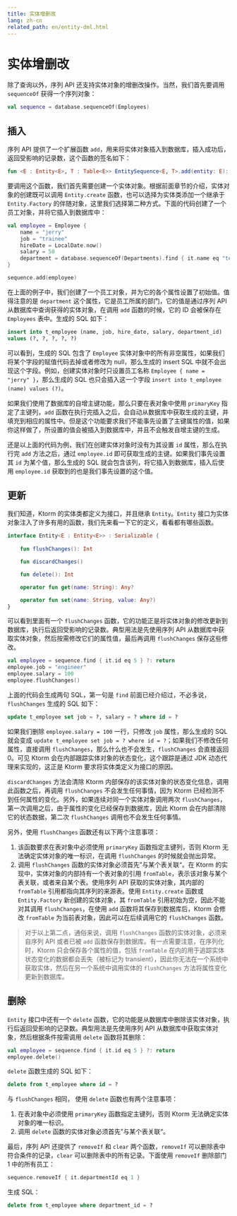```yaml
---
title: 实体增删改
lang: zh-cn
related_path: en/entity-dml.html
---
```


# 实体增删改

除了查询以外，序列 API 还支持实体对象的增删改操作。当然，我们首先要调用 `sequenceOf` 获得一个序列对象：

```kotlin
val sequence = database.sequenceOf(Employees)
```

## 插入

序列 API 提供了一个扩展函数 `add`，用来将实体对象插入到数据库，插入成功后，返回受影响的记录数，这个函数的签名如下：

```kotlin
fun <E : Entity<E>, T : Table<E>> EntitySequence<E, T>.add(entity: E): Int
```

要调用这个函数，我们首先需要创建一个实体对象。根据前面章节的介绍，实体对象的创建既可以调用 `Entity.create` 函数，也可以选择为实体类添加一个继承于 `Entity.Factory` 的伴随对象，这里我们选择第二种方式。下面的代码创建了一个员工对象，并将它插入到数据库中：

```kotlin
val employee = Employee {
    name = "jerry"
    job = "trainee"
    hireDate = LocalDate.now()
    salary = 50
    department = database.sequenceOf(Departments).find { it.name eq "tech" }
}

sequence.add(employee)
```

在上面的例子中，我们创建了一个员工对象，并为它的各个属性设置了初始值。值得注意的是 `department` 这个属性，它是员工所属的部门，它的值是通过序列 API 从数据库中查询获得的实体对象，在调用 `add` 函数的时候，它的 ID 会被保存在 `Employees` 表中。生成的 SQL 如下：

````sql
insert into t_employee (name, job, hire_date, salary, department_id) 
values (?, ?, ?, ?, ?) 
````

可以看到，生成的 SQL 包含了 `Employee` 实体对象中的所有非空属性，如果我们将某个字段的赋值代码去掉或者修改为 null，那么生成的 insert SQL 中就不会出现这个字段。例如，创建实体对象时只设置员工名称 `Employee { name = "jerry" }`，那么生成的 SQL 也只会插入这一个字段 `insert into t_employee (name) values (?)`。

如果我们使用了数据库的自增主键功能，那么只要在表对象中使用 `primaryKey` 指定了主键列，`add` 函数在执行完插入之后，会自动从数据库中获取生成的主键，并填充到相应的属性中。但是这个功能要求我们不能事先设置了主键属性的值，如果你这样做了，所设置的值会被插入到数据库中，并且不会触发自增主键的生成。

还是以上面的代码为例，我们在创建实体对象时没有为其设置 `id` 属性，那么在执行完 `add` 方法之后，通过 `employee.id` 即可获取生成的主键。如果我们事先设置其 `id` 为某个值，那么生成的 SQL 就会包含该列，将它插入到数据库，插入后使用 `employee.id` 获取到的也是我们事先设置的这个值。

## 更新

我们知道，Ktorm 的实体类都定义为接口，并且继承 `Entity`。`Entity` 接口为实体对象注入了许多有用的函数，我们先来看一下它的定义，看看都有哪些函数。

```kotlin
interface Entity<E : Entity<E>> : Serializable {
    
    fun flushChanges(): Int

    fun discardChanges()

    fun delete(): Int

    operator fun get(name: String): Any?

    operator fun set(name: String, value: Any?)
}
```

可以看到里面有一个 `flushChanges` 函数，它的功能正是将实体对象的修改更新到数据库，执行后返回受影响的记录数。典型用法是先使用序列 API 从数据库中获取实体对象，然后按需修改它们的属性值，最后再调用 `flushChanges` 保存这些修改。

```kotlin
val employee = sequence.find { it.id eq 5 } ?: return
employee.job = "engineer"
employee.salary = 100
employee.flushChanges()
```

上面的代码会生成两句 SQL，第一句是 `find` 前面已经介绍过，不必多说，`flushChanges` 生成的 SQL 如下：

````sql
update t_employee set job = ?, salary = ? where id = ? 
````

如果我们删除 `employee.salary = 100` 一行，只修改 `job` 属性，那么生成的 SQL 就会变成 `update t_employee set job = ? where id = ?`；如果我们不修改任何属性，直接调用 `flushChanges`，那么什么也不会发生，`flushChanges` 会直接返回 0。可见 Ktorm 会在内部跟踪实体对象的状态变化，这个跟踪是通过 JDK 动态代理来实现的，这正是 Ktorm 要求将实体类定义为接口的原因。

`discardChanges` 方法会清除 Ktorm 内部保存的该实体对象的状态变化信息，调用此函数之后，再调用 `flushChanges` 不会发生任何事情，因为 Ktorm 已经检测不到任何属性的变化。另外，如果连续对同一个实体对象调用两次 `flushChanges`，第一次调用之后，由于属性的变化已经保存到数据库，因此 Ktorm 会在内部清除它的状态数据，第二次 `flushChanges` 调用也不会发生任何事情。

另外，使用 `flushChanges` 函数还有以下两个注意事项：

1. 该函数要求在表对象中必须使用 `primaryKey` 函数指定主键列，否则 Ktorm 无法确定实体对象的唯一标识，在调用 `flushChanges` 的时候就会抛出异常。
2. 调用 `flushChanges` 函数的实体对象必须首先”与某个表关联“。在 Ktorm 的实现中，实体对象的内部持有一个表对象的引用 `fromTable`，表示该对象与某个表关联，或者来自某个表。使用序列 API 获取的实体对象，其内部的 `fromTable` 引用都指向其序列的来源表。使用 `Entity.create` 函数或 `Entity.Factory` 新创建的实体对象，其 `fromTable` 引用初始为空，因此不能对其调用 `flushChanges`，在使用 `add` 函数将其保存到数据库后，Ktorm 会修改 `fromTable` 为当前表对象，因此可以在后续调用它的 `flushChanges` 函数。

> 对于以上第二点，通俗来说，调用 `flushChanges` 函数的实体对象，必须来自序列 API 或者已被 `add` 函数保存到数据库。有一点需要注意，在序列化时，Ktorm 只会保存各个属性的值，包括 `fromTable` 在内的用于追踪实体状态变化的数据都会丢失（被标记为 transient），因此你无法在一个系统中获取实体，然后在另一个系统中调用实体的 `flushChanges` 方法将属性变化更新到数据库。

## 删除

`Entity` 接口中还有一个 `delete` 函数，它的功能是从数据库中删除该实体对象，执行后返回受影响的记录数。典型用法是先使用序列 API 从数据库中获取实体对象，然后根据条件按需调用 `delete` 函数将其删除：

````kotlin
val employee = sequence.find { it.id eq 5 } ?: return
employee.delete()
````

`delete` 函数生成的 SQL 如下：

````sql
delete from t_employee where id = ? 
````

与 `flushChanges` 相同， 使用 `delete` 函数也有两个注意事项：

1. 在表对象中必须使用 `primaryKey` 函数指定主键列，否则 Ktorm 无法确定实体对象的唯一标识。
2. 调用 `delete` 函数的实体对象必须首先”与某个表关联“。

最后，序列 API 还提供了 `removeIf` 和 `clear` 两个函数，`removeIf` 可以删除表中符合条件的记录，`clear` 可以删除表中的所有记录。下面使用 `removeIf` 删除部门 1 中的所有员工：

```kotlin
sequence.removeIf { it.departmentId eq 1 }
```

生成 SQL：

```sql
delete from t_employee where department_id = ?
```

